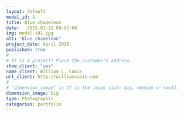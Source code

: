 ```yaml
---
layout: default
modal_id: 1
title: Blue chameleon
date:   2015-01-22 09:07:00
img: modal-id1.jpg
alt: "Blue chameleon"
project_date: April 2015
published: true
#
# It is a project? Place the customer's address.
show_client: "yes"
name_client: William C. Canin
url_client: http://williamcanin.com
#
# "dimension_image" is It is the image size: big, medium or small.
dimension_image: big
type: Photographic
categories: portfolio
---
```


